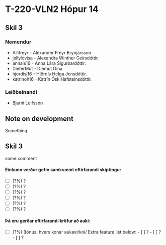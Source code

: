 # T-220-VLN2 Hópur 14

## Skil 3

### Nemendur

- Allifreyr - Alexander Freyr Brynjarsson.
- jollylovisa - Alexandra Winther Geirsdóttir.
- annals16 - Anna Lára Sigurðardóttir.
- DieterMut - Diemut Dina.
- hjordisj16 - Hjördís Helga Jensdóttir.
- katrinoh16 - Katrín Ósk Hafsteinsdóttir.

### Leiðbeinandi

- Bjarni Leifsson

## Note on development

Something

## Skil 3

some comment

#### Einkunn verður gefin samkvæmt eftirfarandi skiptingu:

- [ ] \(?%) ?
- [ ] \(?%) ?
- [ ] \(?%) ?
- [ ] \(?%) ?
- [ ] \(?%) ?
- [ ] \(?%) ?

#### Þá eru gerðar eftirfarandi kröfur að auki:
- [ ] \(?%) Bónus: hvers konar aukavirkni/ Extra feature list below:
      - [ ] ?
      - [ ] ?
      - [ ] ?
